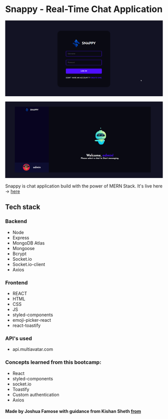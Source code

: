 # Snappy - Real-Time Chat Application

![login page](./images/snappy_login.png)

![home page](./images/snappy.png)

Snappy is chat application build with the power of MERN Stack. It's live here -> [here](https://flourishing-concha-c459d5.netlify.app/)

## Tech stack

### Backend

- Node
- Express
- MongoDB Atlas
- Mongoose
- Bcrypt
- Socket.io
- Socket.io-client
- Axios

### Frontend

- REACT
- HTML
- CSS
- JS
- styled-components
- emoji-picker-react
- react-toastify

### API's used

- api.multiavatar.com

### Concepts learned from this bootcamp:

- React
- styled-components
- socket.io
- Toastify
- Custom authentication
- Axios

#### **Made by Joshua Famose with guidance from Kishan Sheth [from](https://flourishing-concha-c459d5.netlify.app/)**
